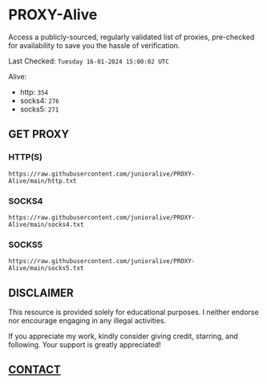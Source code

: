 # PROXY-Alive

Access a publicly-sourced, regularly validated list of proxies, pre-checked for availability to save you the hassle of verification.

Last Checked: `Tuesday 16-01-2024 15:00:02 UTC`

Alive:
- http: `354`
- socks4: `276`
- socks5: `271`

## GET PROXY

### HTTP(S)

```https://raw.githubusercontent.com/junioralive/PROXY-Alive/main/http.txt```

### SOCKS4

```https://raw.githubusercontent.com/junioralive/PROXY-Alive/main/socks4.txt```

### SOCKS5

```https://raw.githubusercontent.com/junioralive/PROXY-Alive/main/socks5.txt```

## DISCLAIMER

This resource is provided solely for educational purposes. I neither endorse nor encourage engaging in any illegal activities.

If you appreciate my work, kindly consider giving credit, starring, and following. Your support is greatly appreciated! 

## [CONTACT](https://t.me/TheJuniorAlive)
